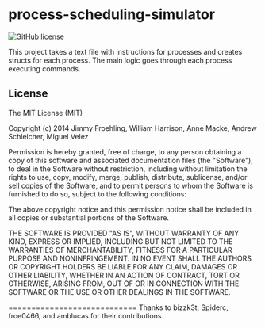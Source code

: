 process-scheduling-simulator
============================

[![GitHub license](https://img.shields.io/badge/license-MIT-blue.svg)](https://raw.githubusercontent.com/miguelvelezmj25/process-scheduling-simulator/master/LICENSE)

This project takes a text file with instructions for processes and creates structs for each process. The main logic goes through each process executing commands.

## License

The MIT License (MIT)

Copyright (c) 2014 Jimmy Froehling, William Harrison, Anne Macke, Andrew Schleicher, Miguel Velez

Permission is hereby granted, free of charge, to any person obtaining a copy
of this software and associated documentation files (the "Software"), to deal
in the Software without restriction, including without limitation the rights
to use, copy, modify, merge, publish, distribute, sublicense, and/or sell
copies of the Software, and to permit persons to whom the Software is
furnished to do so, subject to the following conditions:

The above copyright notice and this permission notice shall be included in all
copies or substantial portions of the Software.

THE SOFTWARE IS PROVIDED "AS IS", WITHOUT WARRANTY OF ANY KIND, EXPRESS OR
IMPLIED, INCLUDING BUT NOT LIMITED TO THE WARRANTIES OF MERCHANTABILITY,
FITNESS FOR A PARTICULAR PURPOSE AND NONINFRINGEMENT. IN NO EVENT SHALL THE
AUTHORS OR COPYRIGHT HOLDERS BE LIABLE FOR ANY CLAIM, DAMAGES OR OTHER
LIABILITY, WHETHER IN AN ACTION OF CONTRACT, TORT OR OTHERWISE, ARISING FROM,
OUT OF OR IN CONNECTION WITH THE SOFTWARE OR THE USE OR OTHER DEALINGS IN THE
SOFTWARE.

============================
Thanks to bizzk3t, Spiderc, froe0466, and amblucas for their contributions.
